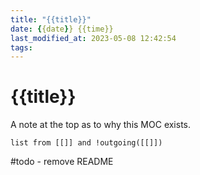 ```yaml
---
title: "{{title}}"
date: {{date}} {{time}}
last_modified_at: 2023-05-08 12:42:54
tags:
---
```


# {{title}}

A note at the top as to why this MOC exists.

```dataview
list from [[]] and !outgoing([[]])
```

#todo - remove README
